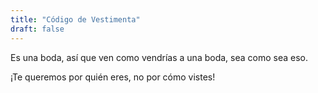 ```yaml
---
title: "Código de Vestimenta"
draft: false
---
```


Es una boda, así que ven como vendrías a una boda, sea como sea eso.

¡Te queremos por quién eres, no por cómo vistes!

